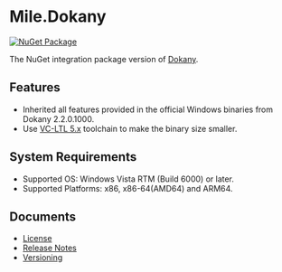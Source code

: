 ﻿# Mile.Dokany

[![NuGet Package](https://img.shields.io/nuget/vpre/Mile.Dokany)](https://www.nuget.org/packages/Mile.Dokany)

The NuGet integration package version of [Dokany].

[Dokany]: https://github.com/dokan-dev/dokany

## Features

- Inherited all features provided in the official Windows binaries from Dokany
  2.2.0.1000.
- Use [VC-LTL 5.x](https://github.com/Chuyu-Team/VC-LTL5) toolchain to make the
  binary size smaller.

## System Requirements

- Supported OS: Windows Vista RTM (Build 6000) or later.
- Supported Platforms: x86, x86-64(AMD64) and ARM64.

## Documents

- [License](License.md)
- [Release Notes](ReleaseNotes.md)
- [Versioning](Versioning.md)
